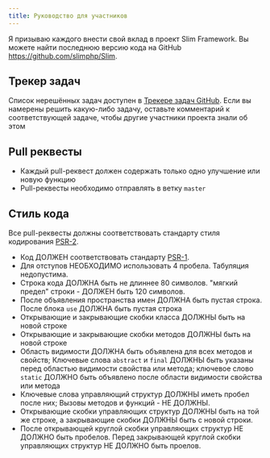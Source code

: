 ```yaml
---
title: Руководство для участников
---
```


Я призываю каждого внести свой вклад в проект Slim Framework. Вы можете найти последнюю версию кода на GitHub <https://github.com/slimphp/Slim>.

## Трекер задач

Список нерешённых задач доступен в [Трекере задач GitHub](https://github.com/slimphp/Slim/issues). Если вы намерены решить какую-либо задачу, оставьте комментарий к соответствующей задаче, чтобы другие участники проекта знали об этом

## Pull реквесты

* Каждый pull-реквест должен содержать только одно улучшение или новую функцию
* Pull-реквесты необходимо отправлять в ветку `master`

## Стиль кода

Все pull-реквесты должны соответствовать стандарту стиля кодирования [PSR-2](http://www.php-fig.org/psr/psr-2/).

* Код ДОЛЖЕН соответствовать стандарту [PSR-1](http://www.php-fig.org/psr/psr-1/).
* Для отступов НЕОБХОДИМО использовать 4 пробела. Табуляция недопустима.
* Строка кода ДОЛЖНА быть не длиннее 80 символов. "мягкий предел" строки - ДОЛЖЕН быть 120 символов.
* После объявления пространства имен ДОЛЖНА быть пустая строка. После блока `use` ДОЛЖНА быть пустая строка
* Открывающие и закрывающие скобки класса ДОЛЖНЫ быть на новой строке
* Открывающие и закрывающие скобки методов ДОЛЖНЫ быть на новой строке
* Область видимости ДОЛЖНА быть объявлена для всех методов и свойств; Ключевые слова `abstract` и `final` ДОЛЖНЫ быть указаны перед областью видимости свойства или метода; ключевое слово `static` ДОЛЖНО быть объявлено после области видимости свойства или метода
* Ключевые слова управляющий структур ДОЛЖНЫ иметь пробел после них; Вызовы методов и функций - НЕ ДОЛЖНЫ.
* Открывающие скобки управляющих структур ДОЛЖНЫ быть на той же строке, а закрывающие скобки ДОЛЖНЫ быть с новой строки.
* После открывающей круглой скобки управляющих структур НЕ ДОЛЖНО быть пробелов. Перед закрывающей круглой скобки управляющих структур НЕ ДОЛЖНО быть проелов.
